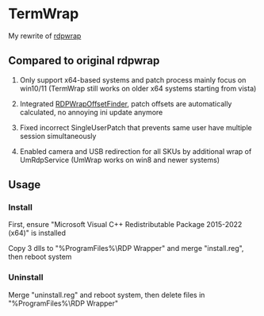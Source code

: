 # TermWrap

My rewrite of [rdpwrap](https://github.com/stascorp/rdpwrap)

## Compared to original rdpwrap

1. Only support x64-based systems and patch process mainly focus on win10/11 (TermWrap still works on older x64 systems starting from vista)

2. Integrated [RDPWrapOffsetFinder](https://github.com/llccd/RDPWrapOffsetFinder), patch offsets are automatically calculated, no annoying ini update anymore

3. Fixed incorrect SingleUserPatch that prevents same user have multiple session simultaneously

4. Enabled camera and USB redirection for all SKUs by additional wrap of UmRdpService (UmWrap works on win8 and newer systems)

## Usage

### Install

First, ensure "Microsoft Visual C++ Redistributable Package 2015-2022 (x64)" is installed

Copy 3 dlls to "%ProgramFiles%\RDP Wrapper\" and merge "install.reg", then reboot system

### Uninstall

Merge "uninstall.reg" and reboot system, then delete files in "%ProgramFiles%\RDP Wrapper\"
